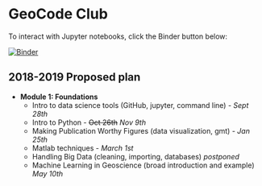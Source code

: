 # GeoCode Club

To interact with Jupyter notebooks, click the Binder button below:

[![Binder](https://mybinder.org/badge_logo.svg)](https://mybinder.org/v2/gh/amanda-price/GeoCode-Club/master)

## 2018-2019 Proposed plan
* **Module 1: Foundations**
  *	Intro to data science tools (GitHub, jupyter, command line) - _Sept 28th_
  *	Intro to Python - ~~Oct  26th~~ _Nov 9th_
  *	Making Publication Worthy Figures (data visualization, gmt) - _Jan 25th_
  * Matlab techniques - _March 1st_
  *	Handling Big Data (cleaning, importing, databases) _postponed_
  *	Machine Learning in Geoscience (broad introduction and example) _May 10th_

